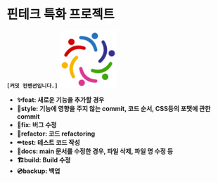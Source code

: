 # 핀테크 특화 프로젝트

**`[커밋 컨벤션입니다.]`**
![dream](./frontend/src/assets/img/Modified_logo.svg)

- **✨feat: 새로운 기능을 추가할 경우**
- **🌈style: 기능에 영향을 주지 않는 commit, 코드 순서, CSS등의 포맷에 관한 commit**
- **🚨fix: 버그 수정**
- **📌refactor: 코드 refactoring**
- **✏test: 테스트 코드 작성**
- **📝docs: main 문서를 수정한 경우, 파일 삭제, 파일 명 수정 등**
- **🏗️build: Build 수정**
- **💿backup: 백업**
